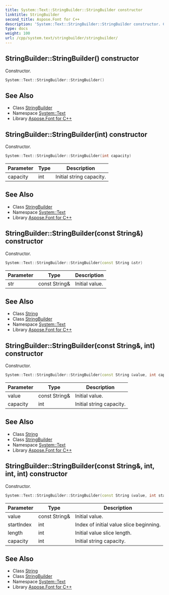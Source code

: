 ```yaml
---
title: System::Text::StringBuilder::StringBuilder constructor
linktitle: StringBuilder
second_title: Aspose.Font for C++
description: 'System::Text::StringBuilder::StringBuilder constructor. Constructor in C++.'
type: docs
weight: 100
url: /cpp/system.text/stringbuilder/stringbuilder/
---
```

## StringBuilder::StringBuilder() constructor


Constructor.

```cpp
System::Text::StringBuilder::StringBuilder()
```

## See Also

* Class [StringBuilder](../)
* Namespace [System::Text](../../)
* Library [Aspose.Font for C++](../../../)
## StringBuilder::StringBuilder(int) constructor


Constructor.

```cpp
System::Text::StringBuilder::StringBuilder(int capacity)
```


| Parameter | Type | Description |
| --- | --- | --- |
| capacity | int | Initial string capacity. |

## See Also

* Class [StringBuilder](../)
* Namespace [System::Text](../../)
* Library [Aspose.Font for C++](../../../)
## StringBuilder::StringBuilder(const String\&) constructor


Constructor.

```cpp
System::Text::StringBuilder::StringBuilder(const String &str)
```


| Parameter | Type | Description |
| --- | --- | --- |
| str | const String\& | Initial value. |

## See Also

* Class [String](../../../system/string/)
* Class [StringBuilder](../)
* Namespace [System::Text](../../)
* Library [Aspose.Font for C++](../../../)
## StringBuilder::StringBuilder(const String\&, int) constructor


Constructor.

```cpp
System::Text::StringBuilder::StringBuilder(const String &value, int capacity)
```


| Parameter | Type | Description |
| --- | --- | --- |
| value | const String\& | Initial value. |
| capacity | int | Initial string capacity. |

## See Also

* Class [String](../../../system/string/)
* Class [StringBuilder](../)
* Namespace [System::Text](../../)
* Library [Aspose.Font for C++](../../../)
## StringBuilder::StringBuilder(const String\&, int, int, int) constructor


Constructor.

```cpp
System::Text::StringBuilder::StringBuilder(const String &value, int startIndex, int length, int capacity)
```


| Parameter | Type | Description |
| --- | --- | --- |
| value | const String\& | Initial value. |
| startIndex | int | Index of initial value slice beginning. |
| length | int | Initial value slice length. |
| capacity | int | Initial string capacity. |

## See Also

* Class [String](../../../system/string/)
* Class [StringBuilder](../)
* Namespace [System::Text](../../)
* Library [Aspose.Font for C++](../../../)
